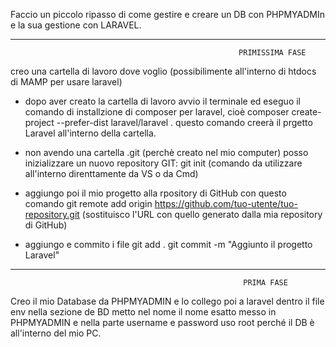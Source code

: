 Faccio un piccolo ripasso di come gestire e creare un DB con PHPMYADMIn e la sua gestione con LARAVEL.

---------------------------------------------------------------------------------------------------------------------------------------------
                                                       PRIMISSIMA FASE

creo una cartella di lavoro dove voglio (possibilimente all'interno di htdocs di MAMP per usare laravel)
 - dopo aver creato la cartella di lavoro avvio il terminale ed eseguo il comando di installzione di composer per laravel, cioè
   composer create-project --prefer-dist laravel/laravel . 
   questo comando creerà il prgetto Laravel all'interno della cartella.

 - non avendo una cartella .git (perchè creato nel mio computer) posso inizializzare un nuovo repository GIT:
  git init (comando da utilizzare all'interno direnttamente da VS o da Cmd)

 - aggiungo poi il mio progetto alla rpository di GitHub con questo comando
   git remote add origin https://github.com/tuo-utente/tuo-repository.git (sostituisco l'URL con quello generato dalla mia repository di GitHub)

 - aggiungo e commito i file 
   git add .
   git commit -m "Aggiunto il progetto Laravel"
 
---------------------------------------------------------------------------------------------------------------------------------------------
                                                        PRIMA FASE

Creo il mio Database da PHPMYADMIN e lo collego poi a laravel dentro il file env nella sezione de BD metto nel nome il nome esatto messo in PHPMYADMIN e nella parte username e password uso root perché il DB è all'interno del mio PC.
                                                      